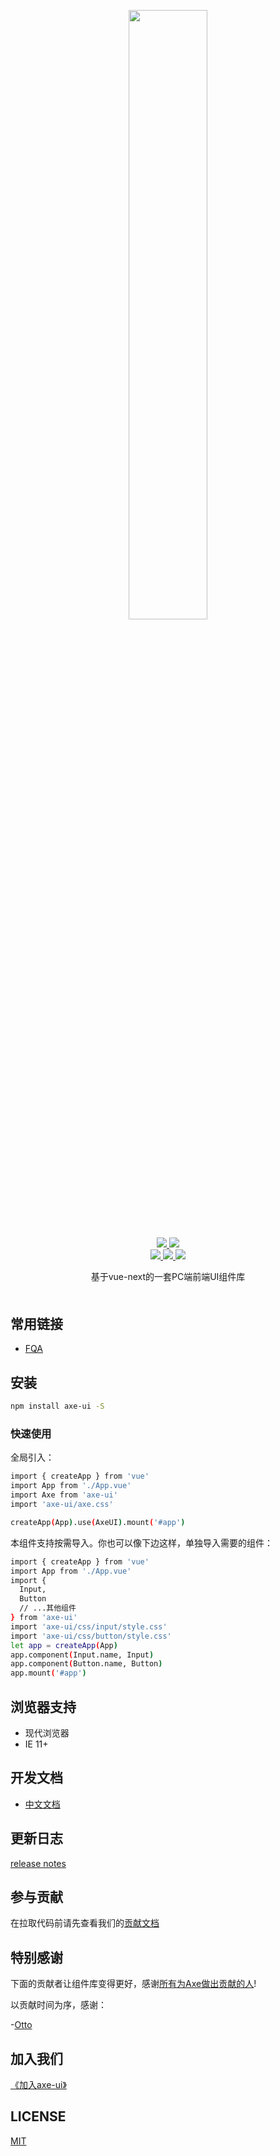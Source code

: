 <!-- # axe-ui -->
<p align="center">
   <img src="https://cdn.jsdelivr.net/gh/xingorg1/xingorg1Blog/2020-11-27/1606489720679-axe-ui.svg" width="50%">
</p>


<p align="center">
  <!-- <a href="https://travis-ci.org/DFE-evernote/axe-ui">
    <img src="https://travis-ci.org/DFE-evernote/axe-ui.svg?branch=main">
  </a>
  <a href="https://coveralls.io/github/DFE-evernote/axe-ui?branch=main">
    <img src="https://coveralls.io/repos/github/DFE-evernote/axe-ui/badge.svg?branch=main">
  </a> -->
  <!-- <a href="https://cdnjs.com/libraries/axe-ui">
    <img src="https://img.shields.io/cdnjs/v/axe-ui.svg">
  </a> -->
  <a href="https://www.npmjs.org/package/axe-ui">
    <img src="https://img.shields.io/npm/v/axe-ui.svg">
  </a>
  <a href="https://npmcharts.com/compare/axe-ui?minimal=true">
    <img src="http://img.shields.io/npm/dm/axe-ui.svg">
  </a>
  <br>
  <a href="http://img.badgesize.io/https://unpkg.com/axe-ui/dist/axe.umd.js?compression=gzip&label=gzip%20size:%20JS">
    <img src="http://img.badgesize.io/https://unpkg.com/axe-ui/dist/axe.umd.js?compression=gzip&label=gzip%20size:%20JS">
  </a>
  <a href="http://img.badgesize.io/https://unpkg.com/axe-ui/dist/axe.css?compression=gzip&label=gzip%20size:%20CSS">
    <img src="http://img.badgesize.io/https://unpkg.com/axe-ui/dist/axe.css?compression=gzip&label=gzip%20size:%20CSS">
  </a>
  <a href="LICENSE">
    <img src="https://img.shields.io/badge/License-MIT-yellow.svg">
  </a>
</p>


<div align="center" style="margin-bottom: 50px">
   基于vue-next的一套PC端前端UI组件库
</div>

## 常用链接
- [FQA]()

## 安装
```sh
npm install axe-ui -S
```
### 快速使用
全局引入：
```sh
import { createApp } from 'vue'
import App from './App.vue'
import Axe from 'axe-ui'
import 'axe-ui/axe.css'

createApp(App).use(AxeUI).mount('#app')
```
本组件支持按需导入。你也可以像下边这样，单独导入需要的组件：
```sh
import { createApp } from 'vue'
import App from './App.vue'
import {
  Input,
  Button
  // ...其他组件
} from 'axe-ui'
import 'axe-ui/css/input/style.css'
import 'axe-ui/css/button/style.css'
let app = createApp(App)
app.component(Input.name, Input)
app.component(Button.name, Button)
app.mount('#app')
```
## 浏览器支持
- 现代浏览器
- IE 11+

## 开发文档
- [中文文档]()

## 更新日志
[release notes](https://github.com/DFE-evernote/axe-ui/releases)

## 参与贡献
在拉取代码前请先查看我们的[贡献文档](https://github.com/DFE-evernote/axe-ui/issues/19)

## 特别感谢
下面的贡献者让组件库变得更好，感谢[所有为Axe做出贡献的人](https://github.com/DFE-evernote/axe-ui/graphs/contributors)!

以贡献时间为序，感谢：  

-[Otto](https://github.com/Otto-J)



## 加入我们
[《加入axe-ui》](https://www.yuque.com/docs/share/03c22f3e-e1d0-4b8f-8f73-33921c61e8a9) 
## LICENSE
[MIT](https://github.com/DFE-evernote/axe-ui/blob/main/LICENSE)
